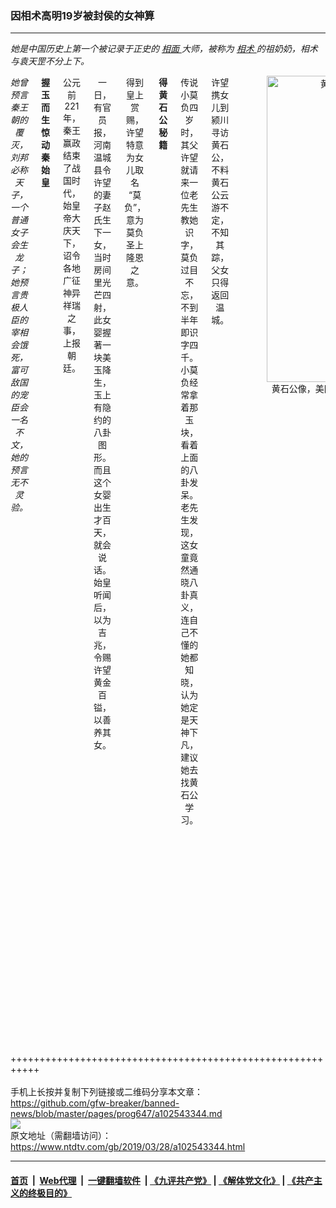 ### 因相术高明19岁被封侯的女神算
------------------------

<div class="post_content" itemprop="articleBody">
 <div class="column">
  <div class="arttop mbottom20">
   <em>
    她是中国历史上第一个被记录于正史的
    <a href="https://www.ntdtv.com/gb/相面.htm">
     相面
    </a>
    大师，被称为
    <a href="https://www.ntdtv.com/gb/相术.htm">
     相术
    </a>
    的祖奶奶，相术与袁天罡不分上下。
   </em>
  </div>
  <header role="heading">
   <div class="mbottom10 large-12 medium-12 small-12 columns">
    <p>
     <em>
      她曾预言秦王朝的覆灭，刘邦必称天子，一个普通女子会生龙子；她预言贵极人臣的宰相会饿死，富可敌国的宠臣会一名不文，她的预言无不灵验。
     </em>
    </p>
    <p>
     <strong>
      握玉而生 惊动秦始皇
     </strong>
    </p>
    <p>
     公元前221年，秦王赢政结束了战国时代，始皇帝大庆天下，诏令各地广征神异祥瑞之事，上报朝廷。
    </p>
    <p>
     一日，有官员报，河南温城县令许望的妻子赵氏生下一女，当时房间里光芒四射，此女婴握著一块美玉降生，玉上有隐约的八卦图形。而且这个女婴出生才百天，就会说话。始皇听闻后，以为吉兆，令赐许望黄金百镒，以善养其女。
    </p>
    <p>
     得到皇上赏赐，许望特意为女儿取名 “莫负”，意为莫负圣上隆恩之意。
    </p>
    <p>
     <strong>
      得黄石公秘籍
     </strong>
    </p>
    <p>
     传说小莫负四岁时，其父许望就请来一位老先生教她识字，莫负过目不忘，不到半年即识字四千。小莫负经常拿着那玉块，看着上面的八卦发呆。老先生发现，这女童竟然通晓八卦真义，连自己不懂的她都知晓，认为她定是天神下凡，建议她去找黄石公学习。
    </p>
    <p>
     许望携女儿到颍川寻访黄石公，不料黄石公云游不定，不知其踪，父女只得返回温城。
    </p>
    <figure class="wp-caption aligncenter" id="attachment_11144003" style="width: 302px;">
     <a href="http://i.epochtimes.com/assets/uploads/2019/03/huang-shigong-2.jpg">
      <img alt="黄石公像。（公有领域）" class="wp-image-11144003 " height="490" src="http://i.epochtimes.com/assets/uploads/2019/03/huang-shigong-2-300x487.jpg" width="302"/>
     </a>
     <br/><figcaption class="wp-caption-text">
      黄石公像，美国波士顿美术馆藏。（公有领域）
     </figcaption><br/>
    </figure><br/>
    <p>
     一日，莫负在大门外玩耍，一白发老翁飘然而至，对她说道：“我口干舌燥，能否给我一口水喝？”莫负道：“您稍等，我奉茶与您。”说罢，转身进屋倒茶。
    </p>
    <p>
     当她端著茶碗出来，却不见了老翁，只见门前一尊石狮的底座上有一卷绢书。打开一看，上写着“心器秘旨”几个大字，旁边几行小字：“天道暗，莫负谁？相人者，具慧眼。群雄起，天下乱。慎相之，助君贤。”
    </p>
    <p>
     莫负连翻数页，全是相人之术的秘笈。她知道此老翁必是黄石公了，于是她双膝跪地，口念师父，遥拜远方。
    </p>
    <p>
     得到《心器秘旨》后，莫负潜心研究，很快就掌握了，并能触类旁通。她又将相人术与阴阳八卦结合起来，形成了自己独特的面相八卦、手相八卦。
    </p>
    <p>
     <strong>
      知天机 称病拒绝为始皇
      <a href="https://www.ntdtv.com/gb/相面.htm">
       相面
      </a>
     </strong>
    </p>
    <p>
     莫负后来给人看相，莫不应验，其声名广为传扬。后来秦始皇派人来，请莫负为自己相面，莫负称病，不去。
    </p>
    <p>
     父亲问她：“皇上征召，为何不去？” 莫负道：“天下将大乱，女儿去有何益？”许望大惊：“小小年纪，你怎敢讲这种大逆不道的话！”
    </p>
    <p>
     莫负只是笑笑，没有作答。许望怕她口无遮拦惹祸上身，遂不准她再为人看相，并将她名字改了，由许莫负改为
     <a href="https://www.ntdtv.com/gb/许负.htm">
      许负
     </a>
     。果然，后来秦国覆灭。
    </p>
    <figure class="wp-caption aligncenter" id="attachment_10895809" style="width: 459px;">
     <a href="http://i.epochtimes.com/assets/uploads/2018/12/chao-pochu1.jpg">
      <img alt="" class="wp-image-10895809 " height="448" src="http://i.epochtimes.com/assets/uploads/2018/12/chao-pochu1-450x439.jpg" width="459"/>
     </a>
     <br/><figcaption class="wp-caption-text">
      （传）南宋赵伯驹《汉高祖入关图》（局部）。（公有领域）
     </figcaption><br/>
    </figure><br/>
    <p>
     <strong>
      预言刘邦必称天子 薄姬必为龙母
     </strong>
    </p>
    <p>
     秦末，刘邦项羽起事，一时天下大乱。刘邦率部攻咸阳，路经温城时，
     <a href="https://www.ntdtv.com/gb/许负.htm">
      许负
     </a>
     在城墙上见了刘邦，见他气度非凡，当时就说：“此人日后必成天子。”她建议父亲投奔刘邦，许望于是归顺了刘邦。
    </p>
    <p>
     后来刘邦击败项羽，问鼎天下，建立汉朝，封19岁的许负为鸣雌亭候。
    </p>
    <p>
     魏豹原是战国魏国的贵族，薄姬是魏豹的妾室。一次，薄姬的母亲请许负给薄姬相面。许负端详薄姬，言面相尊贵，有帝王之气，就预言：“薄姬他日必为龙母。”
    </p>
    <p>
     魏豹一听，大喜，心想既然我将来会有一个皇帝儿子，那我岂不就是皇帝老子，也有坐拥天下的天子命？本已投靠刘邦的魏豹决心背叛刘邦，带着薄姬自立为王，还派人联络项羽，结果很快就被刘邦打败了。
    </p>
    <p>
     魏豹被杀，被俘的薄姬被汉王召入后宫织室。入宫一年多，薄姬都没见到过刘邦。后来刘邦偶然听说了薄姬，觉得她很可怜，就召见了一次薄姬。结果薄姬就生下了儿子刘恒，后刘恒果然为帝，即汉文帝，薄姬自然贵为龙母，成为太后。
    </p>
    <figure class="wp-caption aligncenter" id="attachment_11143977" style="width: 452px;">
     <a href="http://i.epochtimes.com/assets/uploads/2019/03/1000.jpg">
      <img alt="汉文帝画像。（公有领域）" class="wp-image-11143977 " height="449" src="http://i.epochtimes.com/assets/uploads/2019/03/1000-450x447.jpg" width="452"/>
     </a>
     <br/><figcaption class="wp-caption-text">
      汉文帝画像。（公有领域）
     </figcaption><br/>
    </figure><br/>
    <p>
     <strong>
      预言贵极人臣的宰相会饿死
     </strong>
    </p>
    <p>
     在汉高祖及汉文帝时期，许负都在朝中给官员看相。
    </p>
    <p>
     《史记》记载，周亚夫是汉代开国名将绛侯周勃的次子。一次，文帝请许负周亚夫看相。许负说：“三年之后您可以封侯，封侯八年后会做丞相，但再过九年，就会饿死。”
    </p>
    <p>
     周亚夫很不以为然，一方面，他不是长子，父亲的爵位不可能轮到他，而且自己当时不过一小郡守，丞相离自己太远了。他对许负说：“我哥哥已经继侯爵之位，我怎么会被封侯呢？而且，假若真如您所说，我要是贵为丞相，又怎么可能饿死？”
    </p>
    <figure class="wp-caption aligncenter" id="attachment_11143981" style="width: 456px;">
     <a href="http://i.epochtimes.com/assets/uploads/2019/03/zhou-yafu.jpeg">
      <img alt="周亚夫画像。（公有领域）" class="wp-image-11143981 " height="483" src="http://i.epochtimes.com/assets/uploads/2019/03/zhou-yafu-450x477.jpeg" width="456"/>
     </a>
     <br/><figcaption class="wp-caption-text">
      周亚夫画像。（公有领域）
     </figcaption><br/>
    </figure><br/>
    <p>
     许负指周亚夫的嘴说：“您有纵纹入口，这就是饿死之征兆。”周亚夫认为无稽之谈，一笑了之。
    </p>
    <p>
     三年后，周亚夫的哥哥获罪，被剥夺了爵位，周亚夫果真继承了侯爵之位；八年后，平定七国叛乱的周亚夫当了丞相。
    </p>
    <p>
     后来，周亚夫的儿子私下买了五百件甲盾，预备在周亚夫离世后当陪葬品。此事被一个佣工告发，因为官府禁止个人买卖武器装备，私自购买即为谋反大罪。
    </p>
    <p>
     景帝派人追查，廷尉（相当于最高法院的院长）问周亚夫：“你为什么要谋反？”周亚夫答：“我儿子买的是葬品，怎么是谋反呢？”廷尉说：“你就是不在地上谋反，也是要到地下谋反！”
    </p>
    <p>
     周亚夫被下狱问罪。被抓时，他想要自杀，被其夫人拦阻。入狱后，周亚夫不甘其辱，绝食以明其志，五天后吐血而死，应了许负所说的“饿死”，此时距周亚夫任丞相刚好九年。
    </p>
    <p>
     <strong>
      预言富甲敌国的“财神爷”将一名不文
     </strong>
    </p>
    <p>
     传说文帝曾请许负为宠臣邓通看相。许负对文帝说，“他倒是有富贵的面相，但他将一文不名地死去，而且会欠下很多钱。死去之前，他官运亨通，受封赏特别多，官可到上大夫。”
    </p>
    <p>
     汉文帝大笑：“整个江山都是我的，有我庇护，他怎会欠钱？”
    </p>
    <p>
     汉文帝赏赐给邓通一座铜矿山，让他自己采矿、自己铸钱。邓通很快成为当时的首富，被民间称为财神爷，富甲敌国。但汉景帝继位后，以“私开矿山、滥铸货币”为由，治罪邓通。邓通的财产被全部收缴，而且他还欠了官府很多钱。身无分文的邓通不得不靠长公主供给衣食，后来客死寄宿之家，又应了许负的预言。
    </p>
    <figure class="wp-caption aligncenter" id="attachment_11143991" style="width: 453px;">
     <a href="http://i.epochtimes.com/assets/uploads/2019/03/emperor-jing-of-han.jpg">
      <img alt="汉景帝画像。（公有领域）" class="wp-image-11143991 " height="471" src="http://i.epochtimes.com/assets/uploads/2019/03/emperor-jing-of-han-450x468.jpg" width="453"/>
     </a>
     <br/><figcaption class="wp-caption-text">
      汉景帝画像。（公有领域）
     </figcaption><br/>
    </figure><br/>
    <p>
     许负五十岁的时候，向皇帝请求辞官，后离京归隐，以相夫教子为乐，同时潜心研究
     <a href="https://www.ntdtv.com/gb/相术.htm">
      相术
     </a>
     ，直至去世，享年八十有四。
    </p>
    <p>
     在中国古代相术的世代传承中，许负是一个里程碑式的人物，现在流传于世的，依五官、四肢、手足等形貌特征所预言的命运吉凶贵贱，都来源于许负。据记载，她著有《德器歌》《五官杂论》《听声相行》《许负相耳法》等书，堪称相术的祖奶奶，后代将许负与袁天罡并称，相术也被称为“袁许之术”。
    </p>
    <p>
     <strong>
      参考文献：
     </strong>
    </p>
    <p>
     《敦煌写本相书研究》
     <br/>
     王晶波，《许负〈相书〉的作者与源流》
     <br/>
     《楚汉春秋》
     <br/>
     《史记外戚世家》
     <br/>
     《史记·绛侯周勃世家》
     <br/>
     《史记索隐》
     <br/>
     《怀庆府志》@*
    </p>
    <p>
     <em>
      点阅【
      <strong>
       <a href="https://www.ntdtv.com/gb/神人神事.htm">
        神人神事
       </a>
      </strong>
      】系列文章。
     </em>
    </p>
    <div>
     <p>
      <span style="color: #343434; font-family: helvetica neue, helvetica, arial, sans-serif;">
       ──转自《大纪元》
      </span>
     </p>
     <p>
      <span style="color: #343434; font-family: helvetica neue, helvetica, arial, sans-serif;">
       （责任编辑：张信燕）
      </span>
     </p>
    </div>
   </div>
  </header>
 </div>
 <div class="single_ad">
 </div>
</div>

+++++++++++++++++++++++++++++++++++++++++++++++++++++++++++<br/><br/>
手机上长按并复制下列链接或二维码分享本文章：<br/>
https://github.com/gfw-breaker/banned-news/blob/master/pages/prog647/a102543344.md <br/>
<a href='https://github.com/gfw-breaker/banned-news/blob/master/pages/prog647/a102543344.md'><img src='https://github.com/gfw-breaker/banned-news/blob/master/pages/prog647/a102543344.md.png'/></a> <br/>
原文地址（需翻墙访问）：https://www.ntdtv.com/gb/2019/03/28/a102543344.html


------------------------
#### [首页](https://github.com/gfw-breaker/banned-news/blob/master/README.md) &nbsp;|&nbsp; [Web代理](https://github.com/labour-camp/helloworld) &nbsp;|&nbsp; [一键翻墙软件](https://github.com/gfw-breaker/nogfw/blob/master/README.md) &nbsp;| [《九评共产党》](https://github.com/gfw-breaker/9ping.md/blob/master/README.md#九评之一评共产党是什么) | [《解体党文化》](https://github.com/gfw-breaker/jtdwh.md/blob/master/README.md) | [《共产主义的终极目的》](https://github.com/gfw-breaker/gczydzjmd.md/blob/master/README.md)

